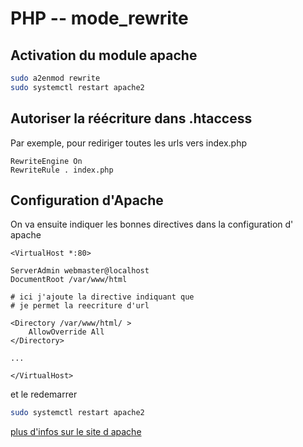 # PHP -- mode_rewrite

## Activation du module apache

```bash
sudo a2enmod rewrite
sudo systemctl restart apache2 
```

## Autoriser la réécriture dans .htaccess

Par exemple, pour rediriger toutes les urls vers index.php

```
RewriteEngine On
RewriteRule . index.php
```

## Configuration d'Apache

On va ensuite indiquer les bonnes directives dans la configuration d' apache

```
<VirtualHost *:80>

ServerAdmin webmaster@localhost
DocumentRoot /var/www/html

# ici j'ajoute la directive indiquant que
# je permet la reecriture d'url

<Directory /var/www/html/ >
    AllowOverride All
</Directory>

...

</VirtualHost>
```

et le redemarrer

```bash
sudo systemctl restart apache2
```

[plus d'infos sur le site d apache](http://httpd.apache.org/docs/current/mod/mod_rewrite.html)